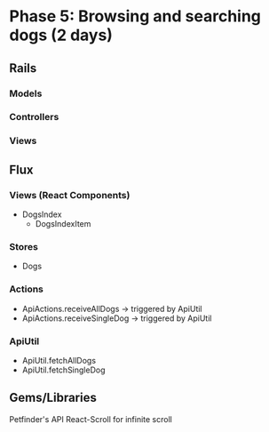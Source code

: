 # Phase 5: Browsing and searching dogs (2 days)

## Rails
### Models

### Controllers

### Views

## Flux
### Views (React Components)
* DogsIndex
  * DogsIndexItem 

### Stores
* Dogs

### Actions
* ApiActions.receiveAllDogs -> triggered by ApiUtil
* ApiActions.receiveSingleDog -> triggered by ApiUtil


### ApiUtil
* ApiUtil.fetchAllDogs
* ApiUtil.fetchSingleDog

## Gems/Libraries
Petfinder's API
React-Scroll for infinite scroll
